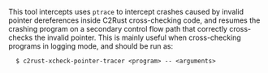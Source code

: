 This tool intercepts uses `ptrace` to intercept crashes caused by invalid
pointer dereferences inside C2Rust cross-checking code, and resumes the
crashing program on a secondary control flow path that correctly cross-checks
the invalid pointer. This is mainly useful when cross-checking programs in
logging mode, and should be run as:
```
  $ c2rust-xcheck-pointer-tracer <program> -- <arguments>
```
